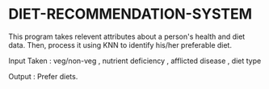 # DIET-RECOMMENDATION-SYSTEM

This program takes relevent attributes about a person's health and diet data. Then, process it using KNN to identify his/her preferable diet.

Input Taken : veg/non-veg , nutrient deficiency , afflicted disease , diet type

Output : Prefer diets.
